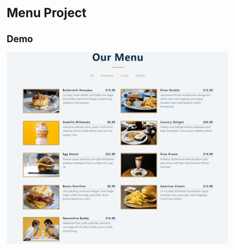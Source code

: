 # Menu Project

## Demo

![](https://github.com/razvan-turiatca/react/blob/main/react%20simple%20projects/menu%20project/assets/menu_project.gif)
